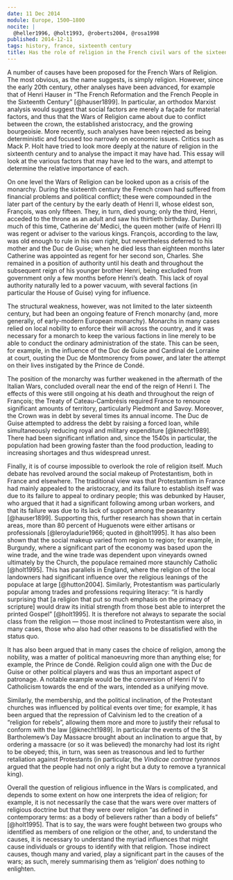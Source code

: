 ```yaml
---
date: 11 Dec 2014
module: Europe, 1500–1800
nocite: |
  @heller1996, @holt1993, @roberts2004, @rosa1998
published: 2014-12-11
tags: history, france, sixteenth century
title: Has the role of religion in the French civil wars of the sixteenth century been exaggerated?
---
```


A number of causes have been proposed for the French Wars of Religion. The most obvious, as the name suggests, is simply religion. However, since the early 20th century, other analyses have been advanced, for example that of Henri Hauser in “The French Reformation and the French People in the Sixteenth Century” [@hauser1899]. In particular, an orthodox Marxist analysis would suggest that social factors are merely a façade for material factors, and thus that the Wars of Religion came about due to conflict between the crown, the established aristocracy, and the growing bourgeoisie. More recently, such analyses have been rejected as being deterministic and focused too narrowly on economic issues. Critics such as Mack P. Holt have tried to look more deeply at the nature of religion in the sixteenth century and to analyse the impact it may have had. This essay will look at the various factors that may have led to the wars, and attempt to determine the relative importance of each.

On one level the Wars of Religion can be looked upon as a crisis of the monarchy. During the sixteenth century the French crown had suffered from financial problems and political conflict; these were compounded in the later part of the century by the early death of Henri II, whose eldest son, François, was only fifteen. They, in turn, died young; only the third, Henri, acceded to the throne as an adult and saw his thirtieth birthday. During much of this time, Catherine de’ Medici, the queen mother (wife of Henri II) was regent or adviser to the various kings. François, according to the law, was old enough to rule in his own right, but nevertheless deferred to his mother and the Duc de Guise; when he died less than eighteen months later Catherine was appointed as regent for her second son, Charles. She remained in a position of authority until his death and throughout the subsequent reign of his younger brother Henri, being excluded from government only a few months before Henri’s death. This lack of royal authority naturally led to a power vacuum, with several factions (in particular the House of Guise) vying for influence.

The structural weakness, however, was not limited to the later sixteenth century, but had been an ongoing feature of French monarchy (and, more generally, of early-modern European monarchy). Monarchs in many cases relied on local nobility to enforce their will across the country, and it was necessary for a monarch to keep the various factions in line merely to be able to conduct the ordinary administration of the state. This can be seen, for example, in the influence of the Duc de Guise and Cardinal de Lorraine at court, ousting the Duc de Montmorency from power, and later the attempt on their lives instigated by the Prince de Condé.

The position of the monarchy was further weakened in the aftermath of the Italian Wars, concluded overall near the end of the reign of Henri I. The effects of this were still ongoing at his death and throughout the reign of François; the Treaty of Cateau-Cambrésis required France to renounce significant amounts of territory, particularly Piedmont and Savoy. Moreover, the Crown was in debt by several times its annual income. The Duc de Guise attempted to address the debt by raising a forced loan, while simultaneously reducing royal and military expenditure [@knecht1989]. There had been significant inflation and, since the 1540s in particular, the population had been growing faster than the food production, leading to increasing shortages and thus widespread unrest.

Finally, it is of course impossible to overlook the role of religion itself. Much debate has revolved around the social makeup of Protestantism, both in France and elsewhere. The traditional view was that Protestantism in France had mainly appealed to the aristocracy, and its failure to establish itself was due to its failure to appeal to ordinary people; this was debunked by Hauser, who argued that it had a significant following among urban workers, and that its failure was due to its lack of support among the peasantry [@hauser1899]. Supporting this, further research has shown that in certain areas, more than 80 percent of Huguenots were either artisans or professionals [@leroyladurie1966; quoted in @holt1995]. It has also been shown that the social makeup varied from region to region; for example, in Burgundy, where a significant part of the economy was based upon the wine trade, and the wine trade was dependent upon vineyards owned ultimately by the Church, the populace remained more staunchly Catholic [@holt1995]. This has parallels in England, where the religion of the local landowners had significant influence over the religious leanings of the populace at large [@hutton2004]. Similarly, Protestantism was particularly popular among trades and professions requiring literacy: “it is hardly surprising that \[a religion that put so much emphasis on the primacy of scripture\] would draw its initial strength from those best able to interpret the printed Gospel” [@holt1995]. It is therefore not always to separate the social class from the religion — those most inclined to Protestantism were also, in many cases, those who also had other reasons to be dissatisfied with the status quo.

It has also been argued that in many cases the choice of religion, among the nobility, was a matter of political manoeuvring more than anything else; for example, the Prince de Condé. Religion could align one with the Duc de Guise or other political players and was thus an important aspect of patronage. A notable example would be the conversion of Henri IV to Catholicism towards the end of the wars, intended as a unifying move.

Similarly, the membership, and the political inclination, of the Protestant churches was influenced by political events over time; for example, it has been argued that the repression of Calvinism led to the creation of a “religion for rebels”, allowing them more and more to justify their refusal to conform with the law [@knecht1989]. In particular the events of the St Bartholemew’s Day Massacre brought about an inclination to argue that, by ordering a massacre (or so it was believed) the monarchy had lost its right to be obeyed; this, in turn, was seen as treasonous and led to further retaliation against Protestants (in particular, the *Vindicae contrae tyrannos* argued that the people had not only a right but a duty to remove a tyrannical king).

Overall the question of religious influence in the Wars is complicated, and depends to some extent on how one interprets the idea of religion; for example, it is not necessarily the case that the wars were over matters of religious doctrine but that they were over religion “as defined in contemporary terms: as a body of believers rather than a body of beliefs” [@holt1995]. That is to say, the wars were fought between two groups who identified as members of one religion or the other, and, to understand the causes, it is necessary to understand the myriad influences that might cause individuals or groups to identify with that religion. Those indirect causes, though many and varied, play a significant part in the causes of the wars; as such, merely summarising them as ‘religion’ does nothing to enlighten.
